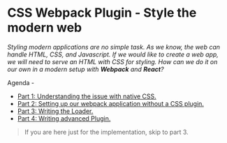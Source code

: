 # CSS Webpack Plugin - Style the modern web

_Styling modern applications are no simple task.
As we know, the web can handle HTML, CSS, and Javascript.
If we would like to create a web app, we will need to serve an HTML with CSS for styling. 
How can we do it on our own in a modern setup with **Webpack** and **React**?_

Agenda - 
* [Part 1: Understanding the issue with native CSS.](./docs/native-css-issue.md)
* [Part 2: Setting up our webpack application without a CSS plugin.](./docs/setup-the-solution.md)
* [Part 3: Writing the Loader.](./docs/css-loader.md)
* [Part 4: Writing advanced Plugin.](./docs/css-plugin.md)

> If you are here just for the implementation, skip to part 3.
